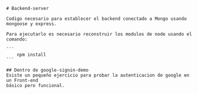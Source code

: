     # Backend-server

    Codigo necesario para establecer el backend conectado a Mongo usando 
    mongoose y express.

    Para ejecutarlo es necesario reconstruir los modulos de node usando el comando:

    ```
        npm install
    ```

    ## Dentro de google-signin-demo 
    Existe un pequeño ejercicio para probar la autenticacion de google en un Front-end
    básico pero funcional.